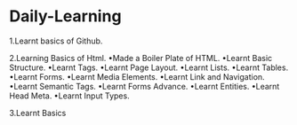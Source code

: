 # Daily-Learning

1.Learnt basics of Github.

2.Learning Basics of Html.
 •Made a Boiler Plate of HTML.
 •Learnt Basic Structure.
 •Learnt Tags.
 •Learnt Page Layout.
 •Learnt Lists.
 •Learnt Tables.
 •Learnt Forms.
 •Learnt Media Elements.
 •Learnt Link and Navigation.
 •Learnt Semantic Tags.
 •Learnt Forms Advance.
 •Learnt Entities.
 •Learnt Head Meta.
 •Learnt Input Types.
  
 3.Learnt Basics
